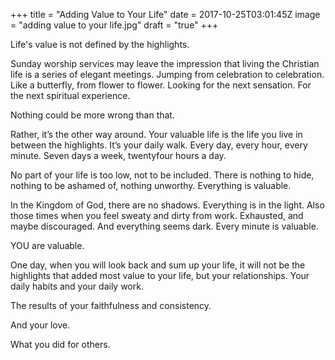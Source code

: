 +++
title = "Adding Value to Your Life"
date = 2017-10-25T03:01:45Z
image = "adding value to your life.jpg"
draft = "true"
+++

Life's value is not defined by the highlights.

Sunday worship services may leave the impression that living the Christian life is a series of elegant meetings. Jumping from celebration to celebration. Like a butterfly, from flower to flower. Looking for the next sensation. For the next spiritual experience.

Nothing could be more wrong than that.

Rather, it’s the other way around. Your valuable life is the life you live in between the highlights. It’s your daily walk. Every day, every hour, every minute. Seven days a week, twentyfour hours a day.

No part of your life is too low, not to be included. There is nothing to hide, nothing to be ashamed of, nothing unworthy. Everything is valuable.

In the Kingdom of God, there are no shadows. Everything is in the light. Also those times when you feel sweaty and dirty from work. Exhausted, and maybe discouraged. And everything seems dark. Every minute is valuable.

YOU are valuable.

One day, when you will look back and sum up your life, it will not be the highlights that added most value to your life, but your relationships. Your daily habits and your daily work. 

The results of your faithfulness and consistency. 

And your love.

What you did for others.
